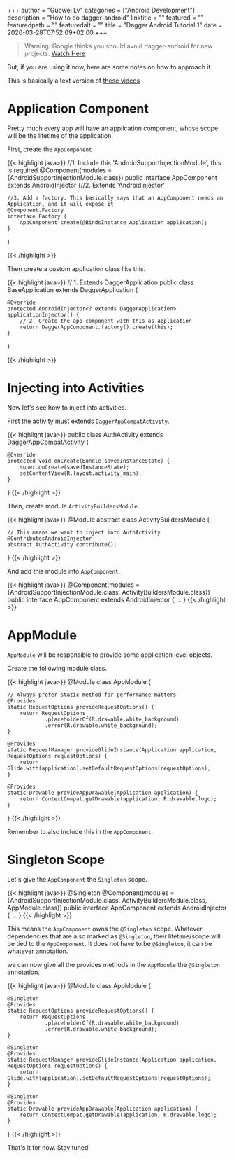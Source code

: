 +++
author = "Guowei Lv"
categories = ["Android Development"]
description = "How to do dagger-android"
linktitle = ""
featured = ""
featuredpath = ""
featuredalt = ""
title = "Dagger Android Tutorial 1"
date = 2020-03-28T07:52:09+02:00
+++

>Warning: Google thinks you should avoid dagger-android for new projects. [Watch Here](https://www.youtube.com/watch?v=o-ins1nvbDg&feature=youtu.be&t=537)

But, if you are using it now, here are some notes on how to approach it.

This is basically a text version of [these videos](https://www.youtube.com/playlist?list=PLgCYzUzKIBE8AOAspC3DHoBNZIBHbIOsC) 

# Application Component

Pretty much every app will have an application component, whose scope will be the lifetime of the application.

First, create the `AppComponent`

{{< highlight java>}}
//1. Include this 'AndroidSupportInjectionModule', this is required
@Component(modules = {AndroidSupportInjectionModule.class})
public interface AppComponent extends AndroidInjector<BaseApplication> {//2. Extends 'AndroidInjector<BaseApplication>'

    //3. Add a factory. This basically says that an AppComponent needs an Application, and it will expose it
    @Component.Factory
    interface Factory {
        AppComponent create(@BindsInstance Application application);
    }
}

{{< /highlight >}}

Then create a custom application class like this.

{{< highlight java>}}
// 1. Extends DaggerApplication
public class BaseApplication extends DaggerApplication {

    @Override
    protected AndroidInjector<? extends DaggerApplication> applicationInjector() {
        // 2. Create the app component with this as application
        return DaggerAppComponent.factory().create(this);
    }
}

{{< /highlight >}}

# Injecting into Activities

Now let's see how to inject into activities.

First the activity must extends `DaggerAppCompatActivity`.


{{< highlight java>}}
public class AuthActivity extends DaggerAppCompatActivity {

    @Override
    protected void onCreate(Bundle savedInstanceState) {
        super.onCreate(savedInstanceState);
        setContentView(R.layout.activity_main);
    }
}
{{< /highlight >}}

Then, create module `ActivityBuildersModule`.

{{< highlight java>}}
@Module
abstract class ActivityBuildersModule {
    
    // This means we want to inject into AuthActivity
    @ContributesAndroidInjector
    abstract AuthActivity contribute();
}
{{< /highlight >}}

And add this module into `AppComponent`.

{{< highlight java>}}
@Component(modules = {AndroidSupportInjectionModule.class, ActivityBuildersModule.class})
public interface AppComponent extends AndroidInjector<BaseApplication> {
 ...
}
{{< /highlight >}}

# AppModule

`AppModule` will be responsible to provide some application level objects.

Create the following module class.

{{< highlight java>}}
@Module
class AppModule {

    // Always prefer static method for performance matters
    @Provides
    static RequestOptions provideRequestOptions() {
        return RequestOptions
                .placeholderOf(R.drawable.white_background)
                .error(R.drawable.white_background);
    }

    @Provides
    static RequestManager provideGlideInstance(Application application, RequestOptions requestOptions) {
        return Glide.with(application).setDefaultRequestOptions(requestOptions);
    }

    @Provides
    static Drawable provideAppDrawable(Application application) {
        return ContextCompat.getDrawable(application, R.drawable.logo);
    }
}
{{< /highlight >}}

Remember to also include this in the `AppComponent`.

# Singleton Scope

Let's give the `AppComponent` the `Singleton` scope.

{{< highlight java>}}
@Singleton
@Component(modules = {AndroidSupportInjectionModule.class, ActivityBuildersModule.class, AppModule.class})
public interface AppComponent extends AndroidInjector<BaseApplication> {
 ...
}
{{< /highlight >}}

This means the `AppComponent` owns the `@Singleton` scope. Whatever dependencies that are also marked as `@Singleton`, their lifetime/scope will be tied to the `AppComponent`. It does not have to be `@Singleton`, it can be whatever annotation.

we can now give all the provides methods in the `AppModule` the `@Singleton` annotation.

{{< highlight java>}}
@Module
class AppModule {

    @Singleton
    @Provides
    static RequestOptions provideRequestOptions() {
        return RequestOptions
                .placeholderOf(R.drawable.white_background)
                .error(R.drawable.white_background);
    }

    @Singleton
    @Provides
    static RequestManager provideGlideInstance(Application application, RequestOptions requestOptions) {
        return Glide.with(application).setDefaultRequestOptions(requestOptions);
    }

    @Singleton
    @Provides
    static Drawable provideAppDrawable(Application application) {
        return ContextCompat.getDrawable(application, R.drawable.logo);
    }
}
{{< /highlight >}}

That's it for now.
Stay tuned!
